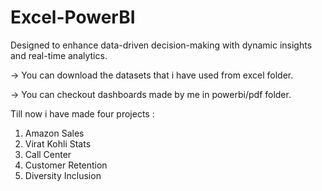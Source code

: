 # Excel-PowerBI

Designed to enhance data-driven decision-making with dynamic insights and real-time analytics.

-> You can download the datasets that i have used from excel folder.

-> You can checkout dashboards made by me in powerbi/pdf folder.

Till now i have made four projects :

1) Amazon Sales
2) Virat Kohli Stats
3) Call Center
4) Customer Retention
5) Diversity Inclusion